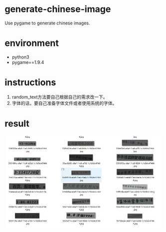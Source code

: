 # generate-chinese-image
Use pygame to generate chinese images.

# environment
* python3
* pygame==1.9.4

# instructions
1. random_text方法要自己根据自己的需求改一下。
2. 字体的话，要自己准备字体文件或者使用系统的字体。

# result
![](result.png)